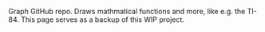 Graph GitHub repo. Draws mathmatical functions and more, like e.g. the TI-84. This page serves as a backup of this WIP project.